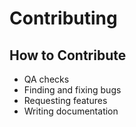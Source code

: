 # Contributing

## How to Contribute

* QA checks
* Finding and fixing bugs
* Requesting features
* Writing documentation


